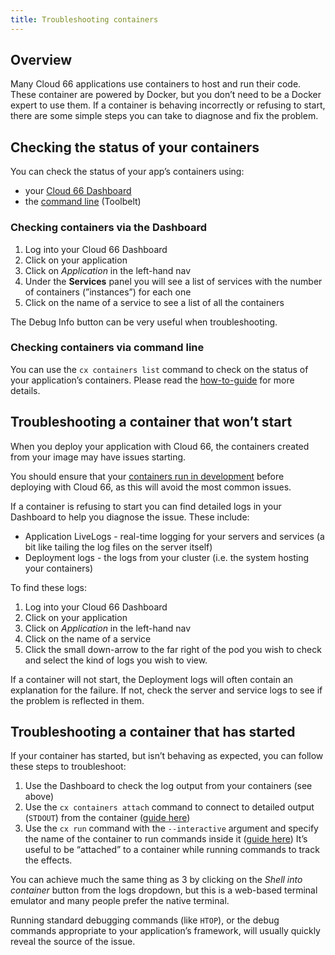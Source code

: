 ```yaml
---
title: Troubleshooting containers
---
```


## Overview

Many Cloud 66 applications use containers to host and run their code. These container are powered by Docker, but you don’t need to be a Docker expert to use them. If a container is behaving incorrectly or refusing to start, there are some simple steps you can take to diagnose and fix the problem. 

## Checking the status of your containers

You can check the status of your app’s containers using:

- your [Cloud 66 Dashboard](https://app.cloud66.com/dashboard)
- the [command line](/docs/toolbelt/toolbelt#containers-list) (Toolbelt)

### Checking containers via the Dashboard

1. Log into your Cloud 66 Dashboard
2. Click on your application
3. Click on *Application* in the left-hand nav
3. Under the **Services** panel you will see a list of services with the number of containers (”instances”) for each one
4. Click on the name of a service to see a list of all the containers

The Debug Info button can be very useful when troubleshooting. 

### Checking containers via command line

You can use the `cx containers list` command to check on the status of your application’s containers. Please read the [how-to-guide](/docs/toolbelt/toolbelt#containers-list) for more details.

## Troubleshooting a container that won’t start

When you deploy your application with Cloud 66, the containers created from your image may have issues starting. 

You should ensure that your [containers run in development](https://docker-curriculum.com/#hello-world) before deploying with Cloud 66, as this will avoid the most common issues.

If a container is refusing to start you can find detailed logs in your Dashboard to help you diagnose the issue. These include:

- Application LiveLogs - real-time logging for your servers and services (a bit like tailing the log files on the server itself)
- Deployment logs - the logs from your cluster (i.e. the system hosting your containers)

To find these logs:

1. Log into your Cloud 66 Dashboard
2. Click on your application
3. Click on *Application* in the left-hand nav
4. Click on the name of a service 
5. Click the small down-arrow to the far right of the pod you wish to check and select the kind of logs you wish to view.

If a container will not start, the Deployment logs will often contain an explanation for the failure. If not, check the server and service logs to see if the problem is reflected in them.

## Troubleshooting a container that has started

If your container has started, but isn’t behaving as expected, you can follow these steps to troubleshoot:

1. Use the Dashboard to check the log output from your containers (see above)
2. Use the `cx containers attach` command to connect to detailed output (`STDOUT`) from the container ([guide here](/docs/toolbelt/toolbelt#containers-attach))
3. Use the `cx run` command with the `--interactive` argument and specify the name of the container to run commands inside it ([guide here](/docs/toolbelt/toolbelt#run)) It’s useful to be “attached” to a container while running commands to track the effects.

You can achieve much the same thing as 3 by clicking on the *Shell into container* button from the logs dropdown, but this is a web-based terminal emulator and many people prefer the native terminal.

Running standard debugging commands (like `HTOP`), or the debug commands appropriate to your application’s framework, will usually quickly reveal the source of the issue.
